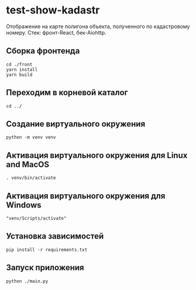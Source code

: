 # test-show-kadastr
Отображение на карте полигона объекта, полученного по кадастровому номеру.
Стек: фронт-React, бек-Aiohttp.

## Сборка фронтенда
```
cd ./front
yarn install
yarn build
```
## Переходим в корневой каталог
`cd ../`
## Создание виртуального окружения
`python -m venv venv`
## Активация виртуального окружения для Linux and MacOS
`. venv/bin/activate`
## Активация виртуального окружения для Windows
`"venv/Scripts/activate"`
## Установка зависимостей
`pip install -r requirements.txt`

## Запуск приложения
`python ./main.py`
